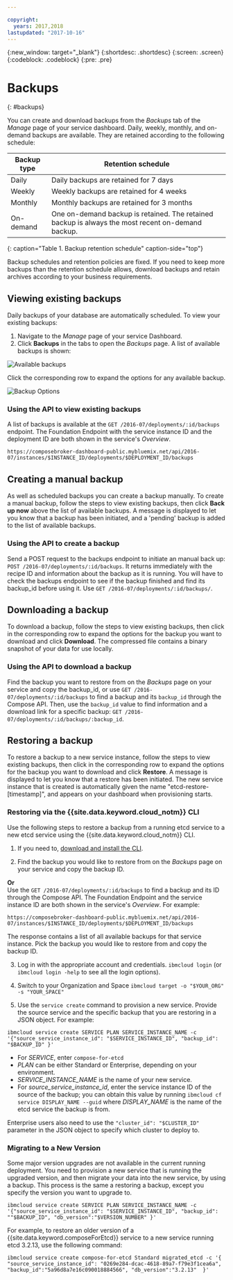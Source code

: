 ```yaml
---

copyright:
  years: 2017,2018
lastupdated: "2017-10-16"
---
```


{:new_window: target="_blank"}
{:shortdesc: .shortdesc}
{:screen: .screen}
{:codeblock: .codeblock}
{:pre: .pre}

# Backups
{: #backups}

You can create and download backups from the _Backups_ tab of the _Manage_ page of your service dashboard. Daily, weekly, monthly, and on-demand backups are available. They are retained according to the following schedule:

Backup type|Retention schedule
----------|-----------
Daily|Daily backups are retained for 7 days
Weekly|Weekly backups are retained for 4 weeks
Monthly|Monthly backups are retained for 3 months
On-demand|One on-demand backup is retained. The retained backup is always the most recent on-demand backup.
{: caption="Table 1. Backup retention schedule" caption-side="top"}

Backup schedules and retention policies are fixed. If you need to keep more backups than the retention schedule allows, download backups and retain archives according to your business requirements.

## Viewing existing backups

Daily backups of your database are automatically scheduled. To view your existing backups:

1. Navigate to the _Manage_ page of your service Dashboard.
2. Click **Backups** in the tabs to open the _Backups_ page. A list of available backups is shown:

  ![Available backups](./images/etcd-backups-show.png "A list of available backups.")

Click the corresponding row to expand the options for any available backup.

  ![Backup Options](./images/etcd-backups-options.png "Options for a backup.") 

### Using the API to view existing backups

A list of backups is available at the `GET /2016-07/deployments/:id/backups` endpoint. The Foundation Endpoint with the service instance ID and the deployment ID are both shown in the service's _Overview_.

``` 
https://composebroker-dashboard-public.mybluemix.net/api/2016-07/instances/$INSTANCE_ID/deployments/$DEPLOYMENT_ID/backups
```  

## Creating a manual backup

As well as scheduled backups you can create a backup manually. To create a manual backup, follow the steps to view existing backups, then click **Back up now** above the list of available backups. A message is displayed to let you know that a backup has been initiated, and a 'pending' backup is added to the list of available backups.

### Using the API to create a backup

Send a POST request to the backups endpoint to initiate an manual back up: `POST /2016-07/deployments/:id/backups`. It returns immediately with the recipe ID and information about the backup as it is running. You will have to check the backups endpoint to see if the backup finished and find its backup_id before using it. Use `GET /2016-07/deployments/:id/backups/`.

## Downloading a backup

To download a backup, follow the steps to view existing backups, then click in the corresponding row to expand the options for the backup you want to download and click **Download**. The compressed file contains a binary snapshot of your data for use locally.

### Using the API to download a backup

Find the backup you want to restore from on the _Backups_ page on your service and copy the backup_id, or use `GET /2016-07/deployments/:id/backups` to find a backup and its `backup_id` through the Compose API. Then, use the `backup_id` value to find information and a download link for a specific backup: `GET /2016-07/deployments/:id/backups/:backup_id`.

## Restoring a backup

To restore a backup to a new service instance, follow the steps to view existing backups, then click in the corresponding row to expand the options for the backup you want to download and click **Restore**. A message is displayed to let you know that a restore has been initiated. The new service instance that is created is automatically given the name "etcd-restore-[timestamp]", and appears on your dashboard when provisioning starts.

### Restoring via the {{site.data.keyword.cloud_notm}} CLI

Use the following steps to restore a backup from a running etcd service to a new etcd service using the {{site.data.keyword.cloud_notm}} CLI. 

1. If you need to, [download and install the CLI](https://console.{DomainName}/docs/cli/index.html#overview). 

2. Find the backup you would like to restore from on the _Backups_ page on your service and copy the backup ID.

  **Or**  
  Use the `GET /2016-07/deployments/:id/backups` to find a backup and its ID through the Compose API. The Foundation Endpoint and the service instance ID are both shown in the service's _Overview_. For example: 
  ``` 
  https://composebroker-dashboard-public.mybluemix.net/api/2016-07/instances/$INSTANCE_ID/deployments/$DEPLOYMENT_ID/backups
  ```  
  The response contains a list of all available backups for that service instance. Pick the backup you would like to restore from and copy the backup ID.

3. Log in with the appropriate account and credentials. `ibmcloud login` (or `ibmcloud login -help` to see all the login options).

4. Switch to your Organization and Space `ibmcloud target -o "$YOUR_ORG" -s "YOUR_SPACE"`

5. Use the `service create` command to provision a new service. Provide the source service and the specific backup that you are restoring in a JSON object. For example:

  ``` 
  ibmcloud service create SERVICE PLAN SERVICE_INSTANCE_NAME -c '{"source_service_instance_id": "$SERVICE_INSTANCE_ID", "backup_id": "$BACKUP_ID" }'
  ```

  - For _SERVICE_, enter `compose-for-etcd`
  - _PLAN_ can be either Standard or Enterprise, depending on your environment.
  - _SERVICE\_INSTANCE\_NAME_ is the name of your new service.
  - For _source\_service\_instance\_id_, enter the service instance ID of the source of the backup; you can obtain this value by running `ibmcloud cf service DISPLAY_NAME --guid` where _DISPLAY\_NAME_ is the name of the etcd service the backup is from. 
  
  Enterprise users also need to use the `"cluster_id": "$CLUSTER_ID"` parameter in the JSON object to specify which cluster to deploy to.
  
### Migrating to a New Version

Some major version upgrades are not available in the current running deployment. You need to provision a new service that is running the upgraded version, and then migrate your data into the new service, by using a backup. This process is the same a restoring a backup, except you  specify the version you want to upgrade to.

``` 
ibmcloud service create SERVICE PLAN SERVICE_INSTANCE_NAME -c '{"source_service_instance_id": "$SERVICE_INSTANCE_ID", "backup_id": ""$BACKUP_ID", "db_version":"$VERSION_NUMBER" }'
```

For example, to restore an older version of a {{site.data.keyword.composeForEtcd}} service to a new service running etcd 3.2.13, use the following command:

```
ibmcloud service create compose-for-etcd Standard migrated_etcd -c '{ "source_service_instance_id": "0269e284-dcac-4618-89a7-f79e3f1cea6a", "backup_id":"5a96d8a7e16c090018884566", "db_version":"3.2.13"  }'
